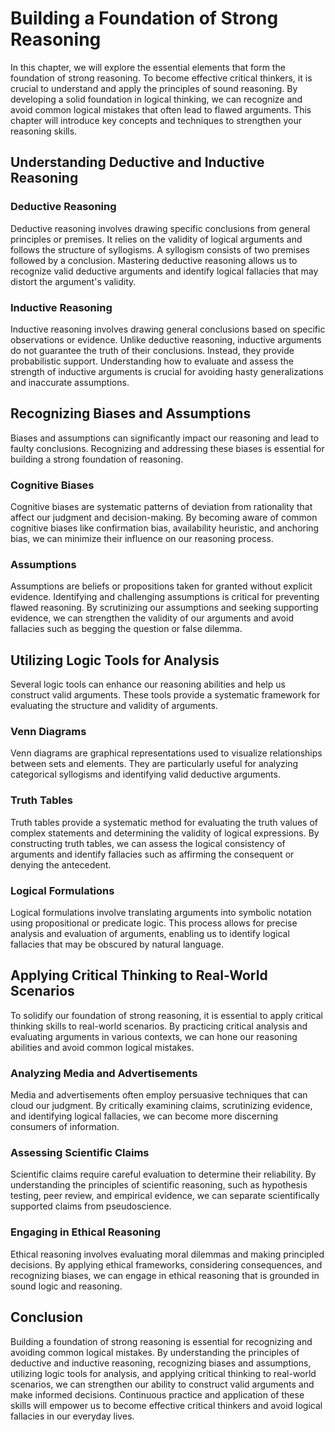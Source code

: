 Building a Foundation of Strong Reasoning
====================================================

In this chapter, we will explore the essential elements that form the foundation of strong reasoning. To become effective critical thinkers, it is crucial to understand and apply the principles of sound reasoning. By developing a solid foundation in logical thinking, we can recognize and avoid common logical mistakes that often lead to flawed arguments. This chapter will introduce key concepts and techniques to strengthen your reasoning skills.

**Understanding Deductive and Inductive Reasoning**
---------------------------------------------------

### Deductive Reasoning

Deductive reasoning involves drawing specific conclusions from general principles or premises. It relies on the validity of logical arguments and follows the structure of syllogisms. A syllogism consists of two premises followed by a conclusion. Mastering deductive reasoning allows us to recognize valid deductive arguments and identify logical fallacies that may distort the argument's validity.

### Inductive Reasoning

Inductive reasoning involves drawing general conclusions based on specific observations or evidence. Unlike deductive reasoning, inductive arguments do not guarantee the truth of their conclusions. Instead, they provide probabilistic support. Understanding how to evaluate and assess the strength of inductive arguments is crucial for avoiding hasty generalizations and inaccurate assumptions.

**Recognizing Biases and Assumptions**
--------------------------------------

Biases and assumptions can significantly impact our reasoning and lead to faulty conclusions. Recognizing and addressing these biases is essential for building a strong foundation of reasoning.

### Cognitive Biases

Cognitive biases are systematic patterns of deviation from rationality that affect our judgment and decision-making. By becoming aware of common cognitive biases like confirmation bias, availability heuristic, and anchoring bias, we can minimize their influence on our reasoning process.

### Assumptions

Assumptions are beliefs or propositions taken for granted without explicit evidence. Identifying and challenging assumptions is critical for preventing flawed reasoning. By scrutinizing our assumptions and seeking supporting evidence, we can strengthen the validity of our arguments and avoid fallacies such as begging the question or false dilemma.

**Utilizing Logic Tools for Analysis**
--------------------------------------

Several logic tools can enhance our reasoning abilities and help us construct valid arguments. These tools provide a systematic framework for evaluating the structure and validity of arguments.

### Venn Diagrams

Venn diagrams are graphical representations used to visualize relationships between sets and elements. They are particularly useful for analyzing categorical syllogisms and identifying valid deductive arguments.

### Truth Tables

Truth tables provide a systematic method for evaluating the truth values of complex statements and determining the validity of logical expressions. By constructing truth tables, we can assess the logical consistency of arguments and identify fallacies such as affirming the consequent or denying the antecedent.

### Logical Formulations

Logical formulations involve translating arguments into symbolic notation using propositional or predicate logic. This process allows for precise analysis and evaluation of arguments, enabling us to identify logical fallacies that may be obscured by natural language.

**Applying Critical Thinking to Real-World Scenarios**
------------------------------------------------------

To solidify our foundation of strong reasoning, it is essential to apply critical thinking skills to real-world scenarios. By practicing critical analysis and evaluating arguments in various contexts, we can hone our reasoning abilities and avoid common logical mistakes.

### Analyzing Media and Advertisements

Media and advertisements often employ persuasive techniques that can cloud our judgment. By critically examining claims, scrutinizing evidence, and identifying logical fallacies, we can become more discerning consumers of information.

### Assessing Scientific Claims

Scientific claims require careful evaluation to determine their reliability. By understanding the principles of scientific reasoning, such as hypothesis testing, peer review, and empirical evidence, we can separate scientifically supported claims from pseudoscience.

### Engaging in Ethical Reasoning

Ethical reasoning involves evaluating moral dilemmas and making principled decisions. By applying ethical frameworks, considering consequences, and recognizing biases, we can engage in ethical reasoning that is grounded in sound logic and reasoning.

**Conclusion**
--------------

Building a foundation of strong reasoning is essential for recognizing and avoiding common logical mistakes. By understanding the principles of deductive and inductive reasoning, recognizing biases and assumptions, utilizing logic tools for analysis, and applying critical thinking to real-world scenarios, we can strengthen our ability to construct valid arguments and make informed decisions. Continuous practice and application of these skills will empower us to become effective critical thinkers and avoid logical fallacies in our everyday lives.
